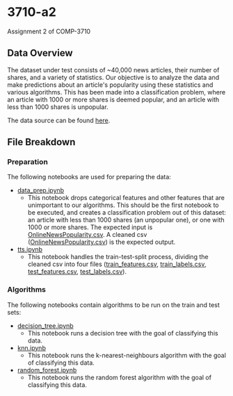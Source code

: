# 3710-a2

Assignment 2 of COMP-3710

## Data Overview

The dataset under test consists of ~40,000 news articles, their number of shares, and a variety of statistics. Our objective is to analyze the data and make predictions about an article's popularity using these statistics and various algorithms. This has been made into a classification problem, where an article with 1000 or more shares is deemed popular, and an article with less than 1000 shares is unpopular.

The data source can be found [here](https://archive.ics.uci.edu/ml/datasets/online+news+popularity).

## File Breakdown

### Preparation

The following notebooks are used for preparing the data:

- [data_prep.ipynb](code/data_prep.ipynb)
  - This notebook drops categorical features and other features that are unimportant to our algorithms. This should be the first notebook to be executed, and creates a classification problem out of this dataset: an article with less than 1000 shares (an unpopular one), or one with 1000 or more shares. The expected input is [OnlineNewsPopularity.csv](code/data/OnlineNewsPopularity.csv). A cleaned csv ([OnlineNewsPopularity.csv](code/data/OnlineNewsPopularity.csv)) is the expected output.
- [tts.ipynb](tts.ipynb)
  - This notebook handles the train-test-split process, dividing the cleaned csv into four files ([train_features.csv](code/data/train_features.csv), [train_labels.csv](code/data/train_labels.csv), [test_features.csv](code/data/test_features.csv), [test_labels.csv](code/data/test_labels.csv)).

### Algorithms

The following notebooks contain algorithms to be run on the train and test sets:

- [decision_tree.ipynb](code/decision_tree.ipynb)
  - This notebook runs a decision tree with the goal of classifying this data.
- [knn.ipynb](code/knn.ipynb)
  - This notebook runs the k-nearest-neighbours algorithm with the goal of classifying this data.
- [random_forest.ipynb](code/random_forest.ipynb)
  - This notebook runs the random forest algorithm with the goal of classifying this data.
